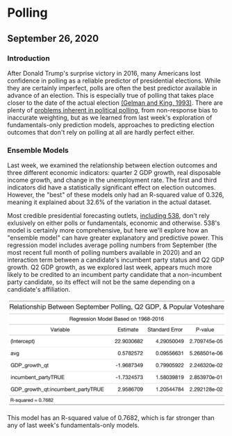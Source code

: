 # Polling
## September 26, 2020

### Introduction
After Donald Trump's surprise victory in 2016, many Americans lost confidence in polling as a reliable predictor of presidential elections. While they are certainly imperfect, polls are often the best predictor available in advance of an election. This is especially true of polling that takes place closer to the date of the actual election [(Gelman and King, 1993)](https://hollis.harvard.edu/primo-explore/fulldisplay?docid=TN_cdi_gale_infotracacademiconefile_A14564056&context=PC&vid=HVD2&search_scope=everything&tab=everything&lang=en_US). There are plenty of [problems inherent in political polling](https://www.newyorker.com/magazine/2020/03/09/the-problems-inherent-in-political-polling), from non-response bias to inaccurate weighting, but as we learned from last week's exploration of fundamentals-only prediction models, approaches to predicting election outcomes that don't rely on polling at all are hardly perfect either.

### Ensemble Models
Last week, we examined the relationship between election outcomes and three different economic indicators: quarter 2 GDP growth, real disposable income growth, and change in the unemployment rate. The first and third indicators did have a statistically significant effect on election outcomes. However, the "best" of these models only had an R-squared value of 0.326, meaning it explained about 32.6% of the variation in the actual dataset. 

Most credible presidential forecasting outlets, [including 538](https://fivethirtyeight.com/features/how-fivethirtyeights-2020-presidential-forecast-works-and-whats-different-because-of-covid-19/), don't rely exlusively on either polls or fundamentals, economic and otherwise. 538's model is certainly more comprehensive, but here we'll explore how an "ensemble model" can have greater explanatory and predictive power. This regression model includes average polling numbers from September (the most recent full month of polling numbers available in 2020) and an interaction term between a candidate's incumbent party status and Q2 GDP growth. Q2 GDP growth, as we explored last week, appears much more likely to be credited to an incumbent party candidate that a non-incumbent party candidate, so its effect will not be the same depending on a candidate's affiliation.

![](figures/full_sept_model.png)

This model has an R-squared value of 0.7682, which is far stronger than any of last week's fundamentals-only models. 

